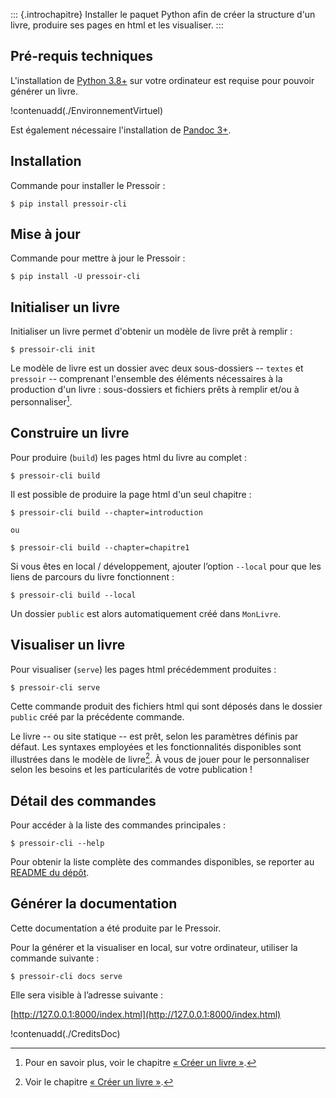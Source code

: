 
::: {.introchapitre}
Installer le paquet Python afin de créer la structure d'un livre, produire ses pages en html et les visualiser.
:::



## Pré-requis techniques

L'installation de [Python 3.8+](https://www.python.org/downloads/release/python-380/) sur votre ordinateur est requise pour pouvoir générer un livre.


!contenuadd(./EnvironnementVirtuel)


Est également nécessaire l'installation de [Pandoc 3+](https://pandoc.org/installing.html).


## Installation

Commande pour installer le Pressoir&nbsp;:

    $ pip install pressoir-cli


## Mise à jour

Commande pour mettre à jour le Pressoir&nbsp;:

    $ pip install -U pressoir-cli


## Initialiser un livre

Initialiser un livre permet d'obtenir un modèle de livre prêt à remplir&nbsp;:

    $ pressoir-cli init


Le modèle de livre est un dossier avec deux sous-dossiers --&nbsp;`textes` et `pressoir`&nbsp;-- comprenant l'ensemble des éléments nécessaires à la production d'un livre&nbsp;: sous-dossiers et fichiers prêts à remplir et/ou à personnaliser[^1].



## Construire un livre

Pour produire (`build`) les pages html du livre au complet&nbsp;:

    $ pressoir-cli build



Il est possible de produire la page html d'un seul chapitre&nbsp;:

    $ pressoir-cli build --chapter=introduction  

    ou

    $ pressoir-cli build --chapter=chapitre1   


Si vous êtes en local / développement, ajouter l’option `--local` pour que les liens de parcours du livre fonctionnent&nbsp;:

    $ pressoir-cli build --local

Un dossier `public` est alors automatiquement créé dans `MonLivre`.


## Visualiser un livre

Pour visualiser (`serve`) les pages html précédemment produites&nbsp;:

    $ pressoir-cli serve

Cette commande produit des fichiers html qui sont déposés dans le dossier `public` créé par la précédente commande.


Le livre --&nbsp;ou site statique&nbsp;-- est prêt, selon les paramètres définis par défaut. Les syntaxes employées et les fonctionnalités disponibles sont illustrées dans le modèle de livre[^2]. À vous de jouer pour le personnaliser selon les besoins et les particularités de votre publication&nbsp;!




## Détail des commandes

Pour accéder à la liste des commandes principales&nbsp;:

    $ pressoir-cli --help

Pour obtenir la liste complète des commandes disponibles, se reporter au [README du dépôt](https://gitlab.huma-num.fr/ecrinum/pressoir-cli/-/blob/main/README.md?ref_type=heads#help).


## Générer la documentation


Cette documentation a été produite par le Pressoir.

Pour la générer et la visualiser en local, sur votre ordinateur, utiliser la commande suivante&nbsp;:

    $ pressoir-cli docs serve


Elle sera visible à l’adresse suivante&nbsp;:

[http://127.0.0.1:8000/index.html](http://127.0.0.1:8000/index.html)


!contenuadd(./CreditsDoc)





[^1]: Pour en savoir plus, voir le chapitre [«&nbsp;Créer un livre&nbsp;»](chapitre2.html).

[^2]: Voir le chapitre [«&nbsp;Créer un livre&nbsp;»](chapitre2.html).
